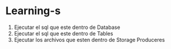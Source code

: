 # Learning-s

1. Ejecutar el sql que este dentro de Database
2. Ejecutar el sql que este dentro de Tables
3. Ejecutar los archivos que esten dentro de Storage Produceres
